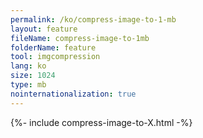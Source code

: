 ```yaml
---
permalink: /ko/compress-image-to-1-mb
layout: feature
fileName: compress-image-to-1mb
folderName: feature
tool: imgcompression
lang: ko
size: 1024
type: mb
nointernationalization: true
---
```

{%- include compress-image-to-X.html -%}
      